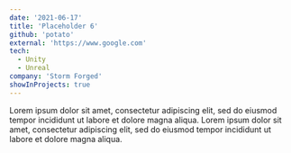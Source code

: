 ```yaml
---
date: '2021-06-17'
title: 'Placeholder 6'
github: 'potato'
external: 'https://www.google.com'
tech:
  - Unity
  - Unreal
company: 'Storm Forged'
showInProjects: true
---
```


Lorem ipsum dolor sit amet, consectetur adipiscing elit, sed do eiusmod tempor incididunt ut labore et dolore magna aliqua. Lorem ipsum dolor sit amet, consectetur adipiscing elit, sed do eiusmod tempor incididunt ut labore et dolore magna aliqua.
